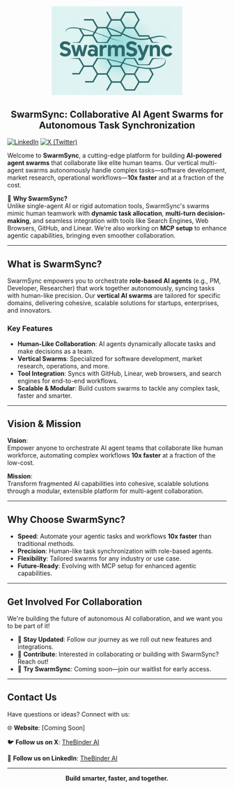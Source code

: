 <p align="center">
  <img src="swarmsync.png" alt="SwarmSync Logo" width="300"/>
</p>

<h2 align="center">SwarmSync: Collaborative AI Agent Swarms for Autonomous Task Synchronization</h2>

[![LinkedIn](https://img.shields.io/badge/LinkedIn-thebinder-5B5BD6?logo=linkedin&logoColor=white)](https://www.linkedin.com/company/thebinder/)
[![X (Twitter)](https://img.shields.io/twitter/follow/TheBinderAI)](https://x.com/TheBinderAI)

Welcome to **SwarmSync**, a cutting-edge platform for building **AI-powered agent swarms** that collaborate like elite human teams. Our vertical multi-agent swarms autonomously handle complex tasks—software development, market research, operational workflows—**10x faster** and at a fraction of the cost.

🌟 **Why SwarmSync?**  
Unlike single-agent AI or rigid automation tools, SwarmSync's swarms mimic human teamwork with **dynamic task allocation**, **multi-turn decision-making**, and seamless integration with tools like Search Engines, Web Browsers, GitHub, and Linear. We're also working on **MCP setup** to enhance agentic capabilities, bringing even smoother collaboration.

---

## What is SwarmSync?

SwarmSync empowers you to orchestrate **role-based AI agents** (e.g., PM, Developer, Researcher) that work together autonomously, syncing tasks with human-like precision. Our **vertical AI swarms** are tailored for specific domains, delivering cohesive, scalable solutions for startups, enterprises, and innovators.

### Key Features
- **Human-Like Collaboration**: AI agents dynamically allocate tasks and make decisions as a team.
- **Vertical Swarms**: Specialized for software development, market research, operations, and more.
- **Tool Integration**: Syncs with GitHub, Linear, web browsers, and search engines for end-to-end workflows.
- **Scalable & Modular**: Build custom swarms to tackle any complex task, faster and smarter.

---

## Vision & Mission

**Vision**:  
Empower anyone to orchestrate AI agent teams that collaborate like human workforce, automating complex workflows **10x faster** at a fraction of the low-cost.

**Mission**:  
Transform fragmented AI capabilities into cohesive, scalable solutions through a modular, extensible platform for multi-agent collaboration.

---

## Why Choose SwarmSync?

- **Speed**: Automate your agentic tasks and workflows **10x faster** than traditional methods.
- **Precision**: Human-like task synchronization with role-based agents.
- **Flexibility**: Tailored swarms for any industry or use case.
- **Future-Ready**: Evolving with MCP setup for enhanced agentic capabilities.

---

## Get Involved For Collaboration

We're building the future of autonomous AI collaboration, and we want you to be part of it!  
- 📢 **Stay Updated**: Follow our journey as we roll out new features and integrations.  
- 🤝 **Contribute**: Interested in collaborating or building with SwarmSync? Reach out!  
- 🚀 **Try SwarmSync**: Coming soon—join our waitlist for early access.

---

## Contact Us

Have questions or ideas? Connect with us:  

🌐 **Website**: [Coming Soon]  

🐦 **Follow us on X**: [TheBinder AI](https://x.com/TheBinderAI)

🔗 **Follow us on LinkedIn**: [TheBinder AI](https://www.linkedin.com/company/thebinder/)

---

<p align="center">
  <strong>Build smarter, faster, and together.</strong>
</p>
